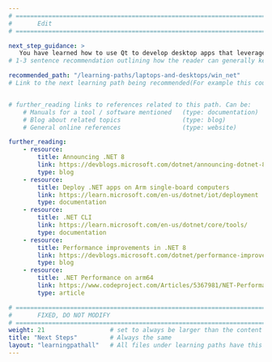 ```yaml
---
# ================================================================================
#       Edit
# ================================================================================

next_step_guidance: >
   You have learned how to use Qt to develop desktop apps that leverage arm64 performance. You might be interested in learning how to use .NET framework to develop native Windows on Arm applications.
# 1-3 sentence recommendation outlining how the reader can generally keep learning about these topics, and a specific explanation of why the next step is being recommended.

recommended_path: "/learning-paths/laptops-and-desktops/win_net"
# Link to the next learning path being recommended(For example this could be /learning-paths/servers-and-cloud-computing/mongodb).


# further_reading links to references related to this path. Can be:
    # Manuals for a tool / software mentioned   (type: documentation)
    # Blog about related topics                 (type: blog)
    # General online references                 (type: website) 

further_reading:
    - resource:
        title: Announcing .NET 8
        link: https://devblogs.microsoft.com/dotnet/announcing-dotnet-8/
        type: blog
    - resource:
        title: Deploy .NET apps on Arm single-board computers
        link: https://learn.microsoft.com/en-us/dotnet/iot/deployment
        type: documentation
    - resource:
        title: .NET CLI
        link: https://learn.microsoft.com/en-us/dotnet/core/tools/
        type: documentation
    - resource:
        title: Performance improvements in .NET 8
        link: https://devblogs.microsoft.com/dotnet/performance-improvements-in-net-8/
        type: blog
    - resource:
        title: .NET Performance on arm64
        link: https://www.codeproject.com/Articles/5367981/NET-Performance-on-Arm64
        type: article

# ================================================================================
#       FIXED, DO NOT MODIFY
# ================================================================================
weight: 21                  # set to always be larger than the content in this path, and one more than 'review'
title: "Next Steps"         # Always the same
layout: "learningpathall"   # All files under learning paths have this same wrapper
---
```

